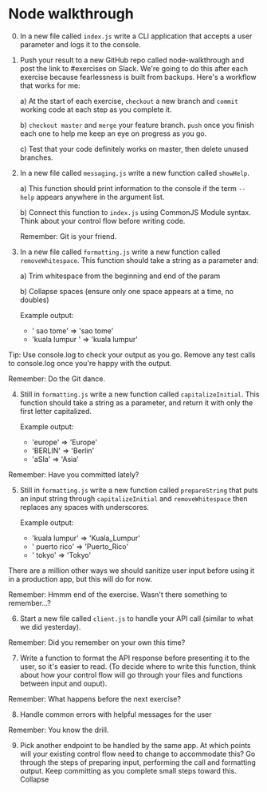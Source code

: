 # Node walkthrough

0. In a new file called `index.js` write a CLI application that accepts a user parameter and logs it to the console.

1. Push your result to a new GitHub repo called node-walkthrough and post the link to #exercises on Slack. We're going to do this after each exercise because fearlessness is built from backups. Here's a workflow that works for me:

   a) At the start of each exercise, `checkout` a new branch and `commit` working code at each step as you complete it.

   b) `checkout master` and `merge` your feature branch. `push` once you finish each one to help me keep an eye on progress as you go.

   c) Test that your code definitely works on master, then delete unused branches.

1. In a new file called `messaging.js` write a new function called `showHelp`.

   a) This function should print information to the console if the term `--help` appears anywhere in the argument list.

   b) Connect this function to `index.js` using CommonJS Module syntax. Think about your control flow before writing code.

   Remember: Git is your friend.

1. In a new file called `formatting.js` write a new function called `removeWhitespace`. This function should take a string as a parameter and:

   a) Trim whitespace from the beginning and end of the param

   b) Collapse spaces (ensure only one space appears at a time, no doubles)

   Example output:

   - ' sao tome' => 'sao tome'
   - 'kuala lumpur ' => 'kuala lumpur'

Tip: Use console.log to check your output as you go. Remove any test calls to console.log once you're happy with the output.

Remember: Do the Git dance.

4. Still in `formatting.js` write a new function called `capitalizeInitial`. This function should take a string as a parameter, and return it with only the first letter capitalized.

   Example output:

   - 'europe' => 'Europe'
   - 'BERLIN' => 'Berlin'
   - 'aSIa' => 'Asia'

Remember: Have you committed lately?

5. Still in `formatting.js` write a new function called `prepareString` that puts an input string through `capitalizeInitial` and `removeWhitespace` then replaces any spaces with underscores.

   Example output:

   - 'kuala lumpur' => 'Kuala_Lumpur'
   - ' puerto rico' => 'Puerto_Rico'
   - ' tokyo' => 'Tokyo'

There are a million other ways we should sanitize user input before using it in a production app, but this will do for now.

Remember: Hmmm end of the exercise. Wasn't there something to remember...?

6. Start a new file called `client.js` to handle your API call (similar to what we did yesterday).

Remember: Did you remember on your own this time?

7. Write a function to format the API response before presenting it to the user, so it's easier to read. (To decide where to write this function, think about how your control flow will go through your files and functions between input and ouput).

Remember: What happens before the next exercise?

8. Handle common errors with helpful messages for the user

Remember: You know the drill.

9. Pick another endpoint to be handled by the same app. At which points will your existing control flow need to change to accommodate this? Go through the steps of preparing input, performing the call and formatting output. Keep committing as you complete small steps toward this.
   Collapse
